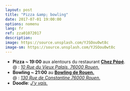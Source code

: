 ```yaml
---
layout: post
title: "Pizza &amp; bowling"
date: 2017-07-01 19:00:00
options: nomenu
lang: fr
ref: zza01072017
description: 
image: https://source.unsplash.com/YJSOou0wt8c
image-sm: https://source.unsplash.com/YJSOou0wt8c
---
```

<ul>
<li> <h4 style="display: inline;">Pizza ~ 19:00</h4>
aux alentours du restaurant <a href="http://www.chez-pepe.com/"> <b>Chez Pépé</b></a>.
  <br>
  @ : <a href="https://goo.gl/maps/9duVMqQhLuJ2"><i>10 Rue du Vieux Palais, 76000 Rouen.</i></a></li>
<li>
<h4 style="display: inline;">Bowling ~ 21:00</h4>
  au <a href="https://www.bowlingrouen.com/"> <b>Bowling de Rouen.</b></a>
  <br>
  @ : <a href="https://goo.gl/maps/b3oTyp7iknL2"> <i>130 Rue de Constantine 76000 Rouen.</i></a>
</li>
<li>
<h4 style="display: inline;">Doodle</h4>: <a href="http://doodle.com/poll/ayaszmbbhbzvitn3"> <i>J'y vais.</i></a>
</li>
</ul>
